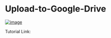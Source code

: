 # Upload-to-Google-Drive

[![image](https://user-images.githubusercontent.com/90743729/175757098-c1725b9c-6831-4e85-b7bf-49a896b5539e.png)](https://colab.research.google.com/github/hamzabu004/Upload-to-Google-Drive/blob/main/Trasmission.ipynb)

Tutorial Link: 
